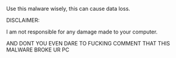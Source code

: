 Use this malware wisely, this can cause data loss.

DISCLAIMER:

I am not responsible for any
damage made to your computer.

AND DONT YOU EVEN DARE TO FUCKING COMMENT THAT THIS MALWARE BROKE UR PC
